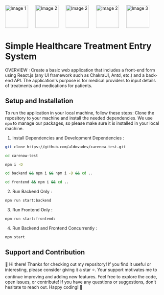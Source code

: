 <div align="left">
  <img src="https://cdn-icons-png.flaticon.com/512/919/919825.png" alt="Image 1" width="75" style="margin-right: 20px;">
  <img src="https://youteam.io/blog/wp-content/uploads/2022/04/expressjs_logo.png" alt="Image 2" width="75" style="margin-right: 20px;">
  <img src="https://upload.wikimedia.org/wikipedia/commons/thumb/a/a7/React-icon.svg/2300px-React-icon.svg.png" alt="Image 2" width="75" style="margin-right: 20px;">
  <img src="https://archive.org/download/github.com-chakra-ui-chakra-ui_-_2020-02-15_09-44-46/cover.jpg" alt="Image 2" width="75" style="margin-right: 20px;">
  <img src="https://logowik.com/content/uploads/images/firestore6915.jpg" alt="Image 3" width="75">
</div>

# Simple Healthcare Treatment Entry System
OVERVIEW : Create a basic web application that includes a front-end form using React.js (any UI framework such as ChakraUI, Antd, etc.) and a back-end API. The application's purpose is for medical providers to input details of treatments and medications for patients.

## Setup and Installation
To run the application in your local machine, follow these steps:
Clone the repository to your machine and install the needed dependencies. We use `npm` to manage our packages, so please make sure it is installed in your local machine.

1. Install Dependencies and Development Dependencies : 
  
```bash
git clone https://github.com/aldovadev/carenow-test.git

cd carenow-test

npm i -D

cd backend && npm i && npm i -D && cd ..

cd frontend && npm i && cd ..
```

2. Run Backend Only :
```bash
npm run start:backend
```

3. Run Frontend Only :
```bash
npm run start:frontend:
```

4. Run Backend and Frontend Concurrently :
```bash
npm start
```

## Support and Contribution
🌟 Hi there! Thanks for checking out my repository! If you find it useful or interesting, please consider giving it a star ⭐. Your support motivates me to continue improving and adding new features. Feel free to explore the code, open issues, or contribute! If you have any questions or suggestions, don't hesitate to reach out. Happy coding! 🚀
